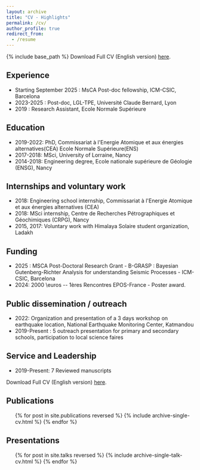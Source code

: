 ```yaml
---
layout: archive
title: "CV - Highlights"
permalink: /cv/
author_profile: true
redirect_from:
  - /resume
---
```


{% include base_path %}
Download Full CV (English version) [here](/files/Marine_LAPORTE_CV.pdf).



## Experience

* Starting September 2025 : MsCA Post-doc fellowship, ICM-CSIC, Barcelona
* 2023-2025 : Post-doc, LGL-TPE, Université Claude Bernard, Lyon
* 2019 : Research Assistant, Ecole Normale Supérieure

## Education

* 2019-2022: PhD, Commissariat à l'Energie Atomique et aux énergies alternatives(CEA) Ecole Normale Supérieure(ENS)
* 2017-2018: MSci, University of Lorraine, Nancy
* 2014-2018: Engineering degree, Ecole nationale supérieure de Géologie (ENSG), Nancy

## Internships and voluntary work

* 2018: Engineering school internship, Commissariat à l'Energie Atomique et aux énergies alternatives (CEA)
* 2018: MSci internship, Centre de Recherches Pétrographiques et Géochimiques (CRPG), Nancy 
* 2015, 2017: Voluntary work with Himalaya Solaire student organization, Ladakh 

## Funding
* 2025 : MSCA Post-Doctoral Research Grant - B-GRASP : Bayesian Gutenberg-Richter Analysis for understanding Seismic Processes - ICM-CSIC, Barcelona
* 2024: 2000 \euros -- 1ères Rencontres EPOS-France - Poster award. 

## Public dissemination / outreach
* 2022: Organization and presentation of a 3 days workshop on earthquake location, National Earthquake Monitoring Center, Katmandou
* 2019-Present : 5 outreach presentation for primary and secondary schools, participation to local science faires

## Service and Leadership
* 2019-Present: 7 Reviewed manuscripts 


Download Full CV (English version) [here](/files/Marine_LAPORTE_CV.pdf).

<!-- * Summer 2015: Research Assistant
  * Github University
  * Duties included: Tagging issues
  * Supervisor: Professor Git

* Fall 2015: Research Assistant
  * Github University
  * Duties included: Merging pull requests
  * Supervisor: Professor Hub -->

<!--Skills
====== -->

## Publications

  <ul>{% for post in site.publications reversed %}
    {% include archive-single-cv.html %}
  {% endfor %}</ul>
  
## Presentations

  <ul>{% for post in site.talks reversed %}
    {% include archive-single-talk-cv.html %}
  {% endfor %}</ul>
  
<!-- Teaching
======
  <ul>{% for post in site.teaching %}
    {% include archive-single-cv.html %}
  {% endfor %}</ul>
   -->
